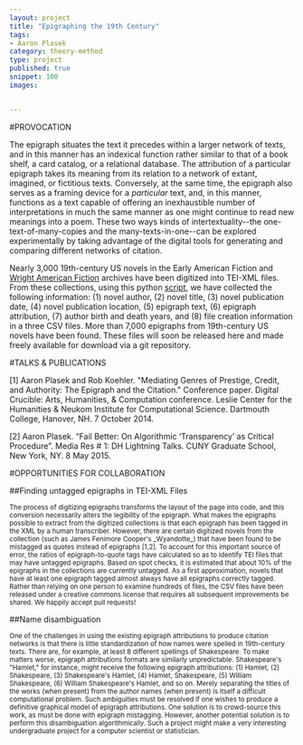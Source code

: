 ```yaml
---
layout: project
title: "Epigraphing the 19th Century"
tags:
- Aaron Plasek
category: theory-method
type: project
published: true
snippet: 100
images:


---
```


#PROVOCATION

The epigraph situates the text it precedes within a larger network of texts, and in this manner has an indexical function rather similar to that of a book shelf, a card catalog, or a relational database. The attribution of a particular epigraph takes its meaning from its relation to a network of extant, imagined, or fictitious texts. Conversely, at the same time, the epigraph also serves as a framing device for a *particular* text, and, in this manner, functions as a text capable of offering an inexhaustible number of interpretations in much the same manner as one might continue to read new meanings into a poem. These two ways kinds of intertextuality--the one-text-of-many-copies and the many-texts-in-one--can be explored experimentally by taking advantage of the digital tools for generating and comparing different networks of citation. 

Nearly 3,000 19th-century US novels in the Early American Fiction and [Wright American Fiction](https://github.com/iulibdcs/tei_text) archives have been digitized into TEI-XML files. From these collections, using this python [script](https://github.com/aaronplasek/xml_scraper.git), we have collected the following information: (1) novel author, (2) novel title, (3) novel publication date, (4) novel publication location, (5) epigraph text, (6) epigraph attribution, (7) author birth and death years, and (8) file creation information in a three CSV files. More than 7,000 epigraphs from 19th-century US novels have been found. These files will soon be released here and made freely available for download via a git repository.

#TALKS & PUBLICATIONS

[1] Aaron Plasek and Rob Koehler. "Mediating Genres of Prestige, Credit, and Authority: The Epigraph and the Citation." Conference paper. Digital Crucible: Arts, Humanities, & Computation conference. Leslie Center for the Humanities & Neukom Institute for Computational Science. Dartmouth College, Hanover, NH. 7 October 2014.

[2] Aaron Plasek. “Fail Better: On Algorithmic ‘Transparency’ as Critical Procedure”. Media Res # 1: DH Lightning Talks. CUNY Graduate School, New York, NY. 8 May 2015.


#OPPORTUNITIES FOR COLLABORATION

##Finding untagged epigraphs in TEI-XML Files

<sub>
The process of digitizing epigraphs transforms the layout of the page into code, and this conversion necessarily alters the legibility of the epigraph. What makes the epigraphs possible to extract from the digitized collections is that each epigraph has been tagged in the XML by a human transcriber. However, there are certain digitized novels from the collection (such as James Fenimore Cooper's _Wyandotte_) that have been found to be mistagged as quotes instead of epigraphs [1,2]. To account for this important source of error, the ratios of epigraph-to-quote tags have calculated so as to identify TEI files that may have untagged epigraphs. Based on spot checks, it is estimated that about 10% of the epigraphs in the collections are currently untagged. As a first approximation, novels that have at least one epigraph tagged almost always have all epigraphs correctly tagged. Rather than relying on one person to examine hundreds of files, the CSV files have been released under a creative commons license that requires all subsequent improvements be shared. We happily accept pull requests!
</sub>

##Name disambiguation

<sub>
One of the challenges in using the existing epigraph attributions to produce citation networks is that there is little standardization of how names were spelled in 19th-century texts. There are, for example, at least 8 different spellings of Shakespeare. To make matters worse, epigraph attributions formats are similarly unpredictable. Shakespeare's "Hamlet," for instance, might receive the following epigraph attributions: (1) Hamlet, (2) Shakespeare, (3) Shakespeare's Hamlet, (4) Hamlet, Shakespeare, (5) William Shakespeare, (6) William Shakespeare's Hamlet, and so on. Merely separating the titles of the works (when present) from the author names (when present) is itself a difficult computational problem. Such ambiguities must be resolved if one wishes to produce a definitive graphical model of epigraph attributions. One solution is to crowd-source this work, as must be done with epigraph mistagging. However, another potential solution is to perform this disambiguation algorithmically. Such a project might make a very interesting undergraduate project for a computer scientist or statistician. 
</sub>